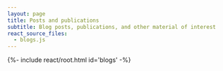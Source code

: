 ```yaml
---
layout: page
title: Posts and publications
subtitle: Blog posts, publications, and other material of interest
react_source_files:
  - blogs.js
---
```


{%- include react/root.html id='blogs' -%}
